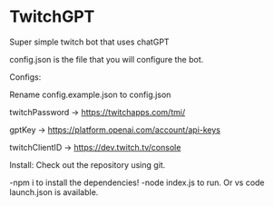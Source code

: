 # TwitchGPT

Super simple twitch bot that uses chatGPT

config.json is the file that you will configure the bot.

Configs:

Rename config.example.json to config.json

twitchPassword -> https://twitchapps.com/tmi/

gptKey -> https://platform.openai.com/account/api-keys

twitchClientID -> https://dev.twitch.tv/console

Install:
Check out the repository using git.

-npm i to install the dependencies!
-node index.js to run. Or vs code launch.json is available.
